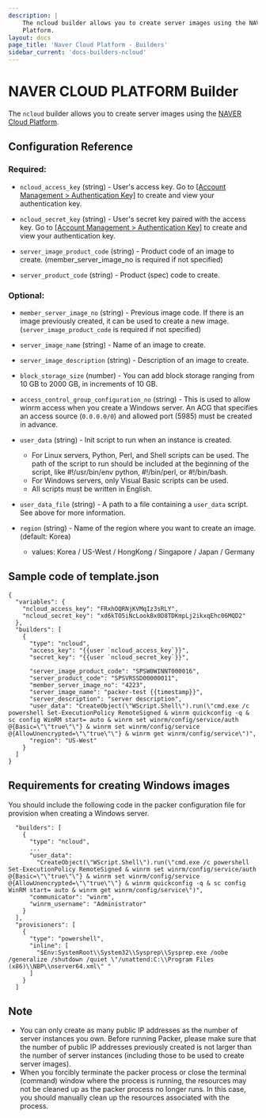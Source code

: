 ```yaml
---
description: |
    The ncloud builder allows you to create server images using the NAVER Cloud
    Platform.
layout: docs
page_title: 'Naver Cloud Platform - Builders'
sidebar_current: 'docs-builders-ncloud'
---
```


# NAVER CLOUD PLATFORM Builder

The `ncloud` builder allows you to create server images using the [NAVER Cloud
Platform](https://www.ncloud.com/).

## Configuration Reference

### Required:

-   `ncloud_access_key` (string) - User's access key. Go to [\[Account
    Management &gt; Authentication
    Key\]](https://www.ncloud.com/mypage/manage/authkey) to create and view
    your authentication key.

-   `ncloud_secret_key` (string) - User's secret key paired with the access
    key. Go to [\[Account Management &gt; Authentication
    Key\]](https://www.ncloud.com/mypage/manage/authkey) to create and view
    your authentication key.

-   `server_image_product_code` (string) - Product code of an image to create.
    (member\_server\_image\_no is required if not specified)

-   `server_product_code` (string) - Product (spec) code to create.

### Optional:

-   `member_server_image_no` (string) - Previous image code. If there is an
    image previously created, it can be used to create a new image.
    (`server_image_product_code` is required if not specified)

-   `server_image_name` (string) - Name of an image to create.

-   `server_image_description` (string) - Description of an image to create.

-   `block_storage_size` (number) - You can add block storage ranging from 10
    GB to 2000 GB, in increments of 10 GB.

-   `access_control_group_configuration_no` (string) - This is used to allow
    winrm access when you create a Windows server. An ACG that specifies an
    access source (`0.0.0.0/0`) and allowed port (5985) must be created in
    advance.

-   `user_data` (string) - Init script to run when an instance is created.
    -   For Linux servers, Python, Perl, and Shell scripts can be used. The
        path of the script to run should be included at the beginning of the
        script, like \#!/usr/bin/env python, \#!/bin/perl, or \#!/bin/bash.
    -   For Windows servers, only Visual Basic scripts can be used.
    -   All scripts must be written in English.
-   `user_data_file` (string) - A path to a file containing a `user_data`
    script. See above for more information.

-   `region` (string) - Name of the region where you want to create an image.
    (default: Korea)
    -   values: Korea / US-West / HongKong / Singapore / Japan / Germany

## Sample code of template.json

    {
      "variables": {
        "ncloud_access_key": "FRxhOQRNjKVMqIz3sRLY",
        "ncloud_secret_key": "xd6kTO5iNcLookBx0D8TDKmpLj2ikxqEhc06MQD2"
      },
      "builders": [
        {
          "type": "ncloud",
          "access_key": "{{user `ncloud_access_key`}}",
          "secret_key": "{{user `ncloud_secret_key`}}",

          "server_image_product_code": "SPSW0WINNT000016",
          "server_product_code": "SPSVRSSD00000011",
          "member_server_image_no": "4223",
          "server_image_name": "packer-test {{timestamp}}",
          "server_description": "server description",
          "user_data": "CreateObject(\"WScript.Shell\").run(\"cmd.exe /c powershell Set-ExecutionPolicy RemoteSigned & winrm quickconfig -q & sc config WinRM start= auto & winrm set winrm/config/service/auth @{Basic=\"\"true\"\"} & winrm set winrm/config/service @{AllowUnencrypted=\"\"true\"\"} & winrm get winrm/config/service\")",
          "region": "US-West"
        }
      ]
    }

## Requirements for creating Windows images

You should include the following code in the packer configuration file for
provision when creating a Windows server.

      "builders": [
        {
          "type": "ncloud",
          ...
          "user_data":
            "CreateObject(\"WScript.Shell\").run(\"cmd.exe /c powershell Set-ExecutionPolicy RemoteSigned & winrm set winrm/config/service/auth @{Basic=\"\"true\"\"} & winrm set winrm/config/service @{AllowUnencrypted=\"\"true\"\"} & winrm quickconfig -q & sc config WinRM start= auto & winrm get winrm/config/service\")",
          "communicator": "winrm",
          "winrm_username": "Administrator"
        }
      ],
      "provisioners": [
        {
          "type": "powershell",
          "inline": [
            "$Env:SystemRoot\\System32\\Sysprep\\Sysprep.exe /oobe /generalize /shutdown /quiet \"/unattend:C:\\Program Files (x86)\\NBP\\nserver64.xml\" "
          ]
        }
      ]

## Note

-   You can only create as many public IP addresses as the number of server
    instances you own. Before running Packer, please make sure that the number
    of public IP addresses previously created is not larger than the number of
    server instances (including those to be used to create server images).
-   When you forcibly terminate the packer process or close the terminal
    (command) window where the process is running, the resources may not be
    cleaned up as the packer process no longer runs. In this case, you should
    manually clean up the resources associated with the process.
